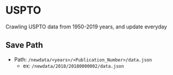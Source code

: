 # USPTO
Crawling USPTO data from 1950-2019 years, and update everyday
## Save Path
* Path: `/newdata/<years>/<Publication_Number>/data.json`
	* ex: `/newdata/2018/20180000002/data.json`